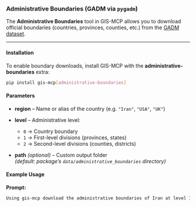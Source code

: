 ### Administrative Boundaries (GADM via `pygadm`)

The **Administrative Boundaries** tool in GIS-MCP allows you to download official boundaries (countries, provinces, counties, etc.) from the [GADM dataset](https://gadm.org/).

---

#### Installation

To enable boundary downloads, install GIS-MCP with the **administrative-boundaries** extra:

```bash
pip install gis-mcp[administrative-boundaries]
```

#### Parameters

- **region** – Name or alias of the country (e.g. `"Iran"`, `"USA"`, `"UK"`)

- **level** – Administrative level:  
  - `0` → Country boundary  
  - `1` → First-level divisions (provinces, states)  
  - `2` → Second-level divisions (counties, districts)  

- **path** *(optional)* – Custom output folder  
  *(default: package’s `data/administrative_boundaries` directory)*


#### Example Usage

**Prompt:**
```bash
Using gis-mcp download the administrative boundaries of Iran at level 1.
```